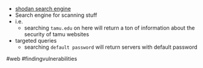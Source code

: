 - [shodan search engine](https://www.shodan.io/)
- Search engine for scanning stuff
- i.e.
	- searching `tamu.edu` on here will return a ton of information about the security of tamu websites
- targeted queries
	- searching `default password` will return servers with default password

#web #findingvulnerabilities 